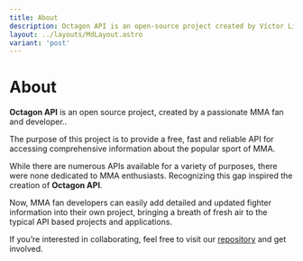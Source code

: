 ```yaml
---
title: About
description: Octagon API is an open-source project created by Víctor Lillo. It provides a free, fast, and reliable API for accessing comprehensive MMA information. Add detailed fighter and weight divisions data into your projects with Octagon API.
layout: ../layouts/MdLayout.astro
variant: 'post'
---
```


# About

**Octagon API** is an open source project, created by a passionate MMA fan and developer..

The purpose of this project is to provide a free, fast and reliable API for accessing comprehensive information about the popular sport of MMA.

While there are numerous APIs available for a variety of purposes, there were none dedicated to MMA enthusiasts. Recognizing this gap inspired the creation of **Octagon API**.

Now, MMA fan developers can easily add detailed and updated fighter information into their own project, bringing a breath of fresh air to the typical API based projects and applications.

If you’re interested in collaborating, feel free to visit our <a href="https://github.com/victor-lillo/octagon-api" target="_blank" rel="noreferrer">repository</a> and get involved.
